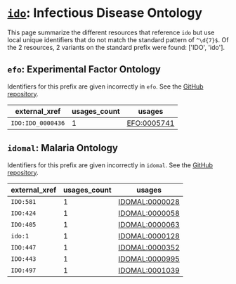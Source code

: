 # [`ido`](https://bioregistry.io/ido): Infectious Disease Ontology

This page summarize the different resources that reference `ido`
but use local unique identifiers that do not match the standard pattern of
`^\d{7}$`. Of the 2 resources,
2 variants on the standard prefix were found: ['IDO', 'ido'].

## `efo`: Experimental Factor Ontology

Identifiers for this prefix are given incorrectly in `efo`. See the [GitHub repository](https://github.com/EBISPOT/efo/).

| external_xref     |   usages_count | usages                                              |
|-------------------|----------------|-----------------------------------------------------|
| `IDO:IDO_0000436` |              1 | [EFO:0005741](http://www.ebi.ac.uk/efo/EFO_0005741) |

## `idomal`: Malaria Ontology

Identifiers for this prefix are given incorrectly in `idomal`. See the [GitHub repository](https://github.com/VEuPathDB-ontology/IDOMAL).

| external_xref   |   usages_count | usages                                                          |
|-----------------|----------------|-----------------------------------------------------------------|
| `IDO:581`       |              1 | [IDOMAL:0000028](http://purl.obolibrary.org/obo/IDOMAL_0000028) |
| `IDO:424`       |              1 | [IDOMAL:0000058](http://purl.obolibrary.org/obo/IDOMAL_0000058) |
| `IDO:405`       |              1 | [IDOMAL:0000063](http://purl.obolibrary.org/obo/IDOMAL_0000063) |
| `ido:1`         |              1 | [IDOMAL:0000128](http://purl.obolibrary.org/obo/IDOMAL_0000128) |
| `IDO:447`       |              1 | [IDOMAL:0000352](http://purl.obolibrary.org/obo/IDOMAL_0000352) |
| `IDO:443`       |              1 | [IDOMAL:0000995](http://purl.obolibrary.org/obo/IDOMAL_0000995) |
| `IDO:497`       |              1 | [IDOMAL:0001039](http://purl.obolibrary.org/obo/IDOMAL_0001039) |

